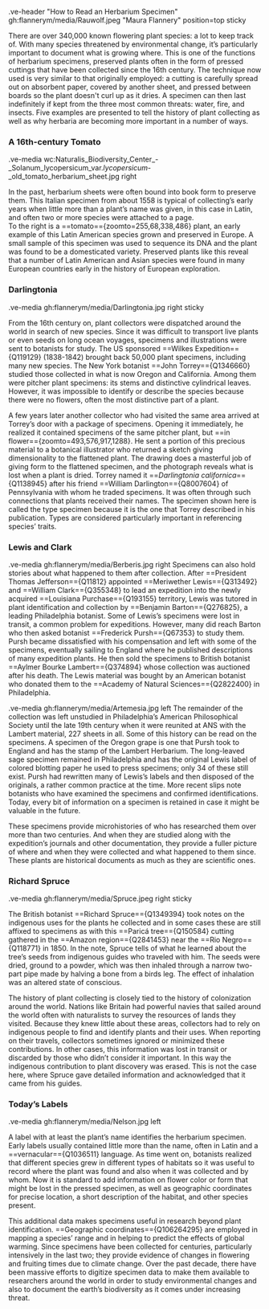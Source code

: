 .ve-header "How to Read an Herbarium Specimen" gh:flannerym/media/Rauwolf.jpeg "Maura Flannery" position=top sticky 

There are over 340,000 known flowering plant species:  a lot to keep track of. With many species threatened by environmental change, it’s particularly important to document what is growing where. This is one of the functions of herbarium specimens, preserved plants often in the form of pressed cuttings that have been collected since the 16th century.  The technique now used is very similar to that originally employed:  a cutting is carefully spread out on absorbent paper, covered by another sheet, and pressed between boards so the plant doesn't curl up as it dries. A specimen can then last indefinitely if kept from the three most common threats: water, fire, and insects.  Five examples are presented to tell the history of plant collecting as well as why herbaria are becoming more important in a number of ways.

### A 16th-century Tomato

.ve-media wc:Naturalis_Biodiversity_Center_-_Solanum_lycopersicum_var._lycopersicum_-_old_tomato_herbarium_sheet.jpg right 

In the past, herbarium sheets were often bound into book form to preserve them.  This Italian specimen from about 1558 is typical of collecting’s early years when little more than a plant’s name was given, in this case in Latin, and often two or more species were attached to a page.  
To the right is a ==tomato=={zoomto=255,68,338,486} plant, an early example of this Latin American species grown and preserved in Europe.  A small sample of this specimen was used to sequence its DNA and the plant was found to be a domesticated variety.  Preserved plants like this reveal that a number of Latin American and Asian species were found in many European countries early in the history of European exploration.  


### Darlingtonia

.ve-media gh:flannerym/media/Darlingtonia.jpg right sticky

From the 16th century on, plant collectors were dispatched around the world in search of new species.  Since it was difficult to transport live plants or even seeds on long ocean voyages, specimens and illustrations were sent to botanists for study.  The US sponsored ==Wilkes Expedition=={Q119129} (1838-1842) brought back 50,000 plant specimens, including many new species.  The New York botanist ==John Torrey=={Q1346660} studied those collected in what is now Oregon and California.  Among them were pitcher plant specimens: its stems and distinctive cylindrical leaves.  However, it was impossible to identify or describe the species because there were no flowers, often the most distinctive part of a plant.  

A few years later another collector who had visited the same area arrived at Torrey’s door with a package of specimens.  Opening it immediately, he realized it contained specimens of the same pitcher plant, but ==in flower=={zoomto=493,576,917,1288}.  He sent a portion of this precious material to a botanical illustrator who returned a sketch giving dimensionality to the flattened plant.  The drawing does a masterful job of giving form to the flattened specimen, and the photograph reveals what is lost when a plant is dried.  Torrey named it ==*Darlingtonia californica*=={Q1138945} after his friend ==William Darlington=={Q8007604} of Pennsylvania with whom he traded specimens.  It was often through such connections that plants received their names.  The specimen shown here is called the type specimen because it is the one that Torrey described in his publication.  Types are considered particularly important in referencing species’ traits.  

### Lewis and Clark
.ve-media gh:flannerym/media/Berberis.jpg right 
Specimens can also hold stories about what happened to them after collection. After ==President Thomas Jefferson=={Q11812} appointed ==Meriwether Lewis=={Q313492} and ==William Clark=={Q355348} to lead an expedition into the newly acquired ==Louisiana Purchase=={Q193155} territory, Lewis was tutored in plant identification and collection by ==Benjamin Barton=={Q276825}, a leading Philadelphia botanist.  Some of Lewis’s specimens were lost in transit, a common problem for expeditions.  However, many did reach Barton who then asked botanist ==Frederick Pursh=={Q67353} to study them. Pursh became dissatisfied with his compensation and left with some of the specimens, eventually sailing to England where he published descriptions of many expedition plants. He then sold the specimens to British botanist ==Aylmer Bourke Lambert=={Q374894} whose collection was auctioned after his death. The Lewis material was bought by an American botanist who donated them to the ==Academy of Natural Sciences=={Q2822400} in Philadelphia. 

.ve-media gh:flannerym/media/Artemesia.jpg left
The remainder of the collection was left unstudied in Philadelphia’s American Philosophical Society until the late 19th century when it were reunited at ANS with the Lambert material, 227 sheets in all. Some of this history can be read on the specimens. A specimen of the Oregon grape is one that Pursh took to England and has the stamp of the Lambert Herbarium. The long-leaved sage specimen remained in Philadelphia and has the original Lewis label of colored blotting paper he used to press specimens; only 34 of these still exist. Pursh had rewritten many of Lewis’s labels and then disposed of the originals, a rather common practice at the time. More recent slips note botanists who have examined the specimens and confirmed identifications. Today, every bit of information on a specimen is retained in case it might be valuable in the future.

These specimens provide microhistories of who has researched them over more than two centuries. And when they are studied along with the expedition’s journals and other documentation, they provide a fuller picture of where and when they were collected and what happened to them since. These plants are historical documents as much as they are scientific ones.

### Richard Spruce
.ve-media gh:flannerym/media/Spruce.jpeg right sticky

The British botanist ==Richard Spruce=={Q1349394} took notes on the indigenous uses for the plants he collected and in some cases these are still affixed to specimens as with this ==Paricá tree=={Q150584} cutting gathered in the ==Amazon region=={Q2841453} near the ==Rio Negro=={Q118771} in 1850.  In the note, Spruce tells of what he  learned about the tree’s seeds from indigenous guides who traveled with him.  The seeds were dried, ground to a powder, which was then inhaled through a narrow two-part pipe made by halving a bone from a birds leg.  The effect of inhalation was an altered state of conscious.  

The history of plant collecting is closely tied to the history of colonization around the world.  Nations like Britain had powerful navies that sailed around the world often with naturalists to survey the resources of lands they visited.  Because they knew little about these areas, collectors had to rely on indigenous people to find and identify plants and their uses.  When reporting on their travels, collectors sometimes ignored or minimized these contributions.  In other cases, this information was lost in transit or discarded by those who didn’t consider it important.  In this way the indigenous contribution to plant discovery was erased.  This is not the case here, where Spruce gave detailed information and acknowledged that it came from his guides.

### Today’s Labels
.ve-media gh:flannerym/media/Nelson.jpg left

A label with at least the plant’s name identifies the herbarium specimen.  Early labels usually contained little more than the name, often in Latin and a ==vernacular=={Q1036511} language. As time went on, botanists realized that different species grew in different types of habitats so it was useful to record where the plant was found and also when it was collected and by whom.  Now it is standard to add information on flower color or form that might be lost in the pressed specimen, as well as geographic coordinates for precise location, a short description of the habitat, and other species present.  

This additional data makes specimens useful in research beyond plant identification.  ==Geographic coordinates=={Q106264295} are employed in mapping a species’ range and in helping to predict the effects of global warming.  Since specimens have been collected for centuries, particularly intensively in the last two; they provide evidence of changes in flowering and fruiting times due to climate change.  Over the past decade, there have been massive efforts to digitize specimen data to make them available to researchers around the world in order to study environmental changes and also to document the earth’s biodiversity as it comes under increasing threat.  


